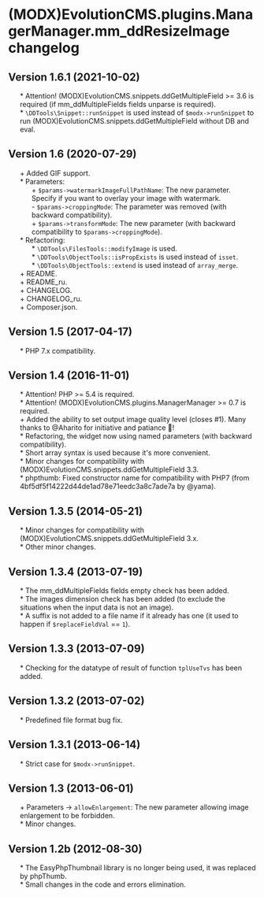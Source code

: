 # (MODX)EvolutionCMS.plugins.ManagerManager.mm_ddResizeImage changelog


## Version 1.6.1 (2021-10-02)
* \* Attention! (MODX)EvolutionCMS.snippets.ddGetMultipleField >= 3.6 is required (if mm_ddMultipleFields fields unparse is required).
* \* `\DDTools\Snippet::runSnippet` is used instead of `$modx->runSnippet` to run (MODX)EvolutionCMS.snippets.ddGetMultipleField without DB and eval.


## Version 1.6 (2020-07-29)
* \+ Added GIF support.
* \* Parameters:
	* \+ `$params->watermarkImageFullPathName`: The new parameter. Specify if you want to overlay your image with watermark.
	* \- `$params->croppingMode`: The parameter was removed (with backward compatibility).
	* \+ `$params->transformMode`: The new parameter (with backward compatibility to `$params->croppingMode`).
* \* Refactoring:
	* \* `\DDTools\FilesTools::modifyImage` is used.
	* \* `\DDTools\ObjectTools::isPropExists` is used instead of `isset`.
	* \* `\DDTools\ObjectTools::extend` is used instead of `array_merge`.
* \+ README.
* \+ README_ru.
* \+ CHANGELOG.
* \+ CHANGELOG_ru.
* \+ Composer.json.


## Version 1.5 (2017-04-17)
* \* PHP 7.x compatibility.


## Version 1.4 (2016-11-01)
* \* Attention! PHP >= 5.4 is required.
* \* Attention! (MODX)EvolutionCMS.plugins.ManagerManager >= 0.7 is required.
* \+ Added the ability to set output image quality level (closes #1). Many thanks to @Aharito for initiative and patiance :pray:!
* \* Refactoring, the widget now using named parameters (with backward compatibility).
* \* Short array syntax is used because it's more convenient.
* \* Minor changes for compatibility with (MODX)EvolutionCMS.snippets.ddGetMultipleField 3.3.
* \* phpthumb: Fixed constructor name for compatibility with PHP7 (from 4bf5df5f14222d44de1ad78e71eedc3a8c7ade7a by @yama).


## Version 1.3.5 (2014-05-21)
* \* Minor changes for compatibility with (MODX)EvolutionCMS.snippets.ddGetMultipleField 3.x.
* \* Other minor changes.


## Version 1.3.4 (2013-07-19)
* \* The mm_ddMultipleFields fields empty check has been added.
* \* The images dimension check has been added (to exclude the situations when the input data is not an image).
* \* A suffix is not added to a file name if it already has one (it used to happen if `$replaceFieldVal` == `1`).


## Version 1.3.3 (2013-07-09)
* \* Checking for the datatype of result of function `tplUseTvs` has been added.


## Version 1.3.2 (2013-07-02)
* \* Predefined file format bug fix.


## Version 1.3.1 (2013-06-14)
* \* Strict case for `$modx->runSnippet`.


## Version 1.3 (2013-06-01)
* \+ Parameters → `allowEnlargement`: The new parameter allowing image enlargement to be forbidden.
* \* Minor changes.


## Version 1.2b (2012-08-30)
* \* The EasyPhpThumbnail library is no longer being used, it was replaced by phpThumb.
* \* Small changes in the code and errors elimination.


<link rel="stylesheet" type="text/css" href="https://DivanDesign.ru/assets/files/ddMarkdown.css" />
<style>ul{list-style:none;}</style>